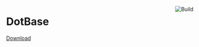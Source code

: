 <a href="https://github.com/kildot/dotbase/actions/workflows/main.yml"><img src="https://github.com/kildot/dotbase/actions/workflows/main.yml/badge.svg" alt="Build" align="right"/></a>

# DotBase

[Download](https://github.com/kildot/dotbase/releases/latest)
